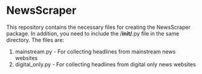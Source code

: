 # NewsScraper

This repository contains the necessary files for creating the NewsScraper package. In addition, you need to include the /__init/__.py file in the same directory. The files are:
1. mainstream.py - For collecting headlines from mainstream news websites
2. digital_only.py - For collecting headlines from digital only news websites
